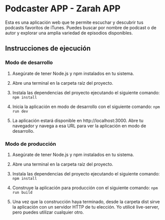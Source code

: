 # Podcaster APP - Zarah APP

Esta es una aplicación web que te permite escuchar y descubrir tus podcasts favoritos de iTunes. Puedes buscar por nombre de podcast o de autor y explorar una amplia variedad de episodios disponibles.

## Instrucciones de ejecución

### Modo de desarrollo

1. Asegúrate de tener Node.js y npm instalados en tu sistema.

2. Abre una terminal en la carpeta raíz del proyecto.

3. Instala las dependencias del proyecto ejecutando el siguiente comando: `npm install`

4. Inicia la aplicación en modo de desarrollo con el siguiente comando: `npm run dev`

5. La aplicación estará disponible en http://localhost:3000. Abre tu navegador y navega a esa URL para ver la aplicación en modo de desarrollo.

### Modo de producción

1. Asegúrate de tener Node.js y npm instalados en tu sistema.

2. Abre una terminal en la carpeta raíz del proyecto.

3. Instala las dependencias del proyecto ejecutando el siguiente comando: `npm install`

4. Construye la aplicación para producción con el siguiente comando: `npm run build`

5. Una vez que la construcción haya terminado, desde la carpeta dist sirve la aplicación con un servidor HTTP de tu elección. Yo utilicé live-server, pero puedes utilizar cualquier otro.
